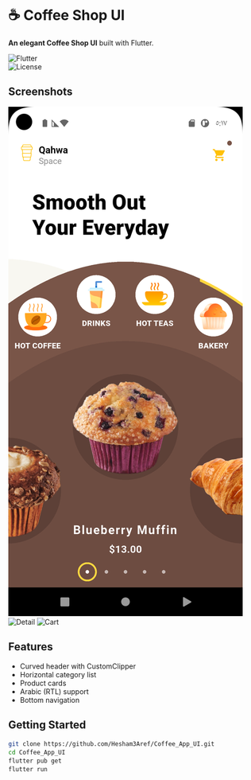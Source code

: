 # ☕ Coffee Shop UI

**An elegant Coffee Shop UI** built with Flutter.

![Flutter](https://img.shields.io/badge/Flutter-3.7-blue.svg)  
![License](https://img.shields.io/badge/License-MIT-green.svg)

## Screenshots
![Home](Screenshot_20250731_061807.png)
![Detail](screenshots/detail.png)
![Cart](screenshots/cart.png)

## Features
- Curved header with CustomClipper
- Horizontal category list
- Product cards
- Arabic (RTL) support
- Bottom navigation

## Getting Started
```bash
git clone https://github.com/Hesham3Aref/Coffee_App_UI.git
cd Coffee_App_UI
flutter pub get
flutter run
